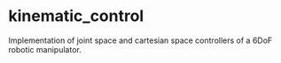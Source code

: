 # kinematic_control
Implementation of joint space and cartesian space controllers of a 6DoF robotic manipulator.
